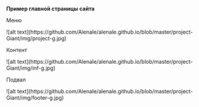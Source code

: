<strong>Пример главной страницы сайта</strong>

<p>Меню</p>
![alt text](https://github.com/Alenale/alenale.github.io/blob/master/project-Giant/img/project-g.jpg)

<p>Контент</p>
![alt text](https://github.com/Alenale/alenale.github.io/blob/master/project-Giant/img/inf-g.jpg)

<p>Подвал</p>
![alt text](https://github.com/Alenale/alenale.github.io/blob/master/project-Giant/img/footer-g.jpg)
